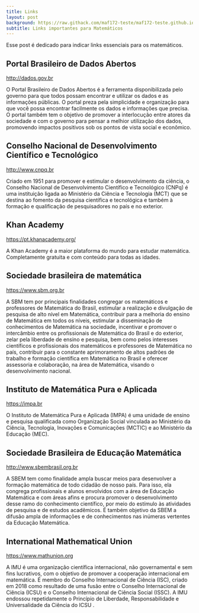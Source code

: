 ```yaml
---
title: Links
layout: post
background: https://raw.githack.com/maf172-teste/maf172-teste.github.io/master/img/links.jpg
subtitle: Links importantes para Matemáticos
---
```


Esse post é dedicado para indicar links essenciais para os matemáticos.

Portal Brasileiro de Dados Abertos
----------------------------------

<p>
<a href="http://dados.gov.br" class="uri">http://dados.gov.br</a>
<p>

O Portal Brasileiro de Dados Abertos é a ferramenta disponibilizada pelo
governo para que todos possam encontrar e utilizar os dados e as
informações públicas. O portal preza pela simplicidade e organização
para que você possa encontrar facilmente os dados e informações que
precisa. O portal também tem o objetivo de promover a interlocução entre
atores da sociedade e com o governo para pensar a melhior utilização dos
dados, promovendo impactos positivos sob os pontos de vista social e
econômico.

Conselho Nacional de Desenvolvimento Científico e Tecnológico
-------------------------------------------------------------

<p>
<a href="http://www.cnpq.br" class="uri">http://www.cnpq.br</a>
<p>

Criado em 1951 para promover e estimular o desenvolvimento da ciência, o
Conselho Nacional de Desenvolvimento Científico e Tecnológico (CNPq) é
uma instituição ligada ao Ministério da Ciência e Tecnologia (MCT) que
se destina ao fomento da pesquisa científica e tecnológica e também à
formação e qualificação de pesquisadores no país e no exterior.

Khan Academy
------------

<p>
<a href="https://pt.khanacademy.org/" class="uri">https://pt.khanacademy.org/</a>
<p>

A Khan Academy é a maior plataforma do mundo para estudar matemática.
Completamente gratuita e com conteúdo para todas as idades.

Sociedade brasileira de matemática
----------------------------------

<p>
<a href="https://www.sbm.org.br" class="uri">https://www.sbm.org.br</a>
<p>

A SBM tem por principais finalidades congregar os matemáticos e
professores de Matemática do Brasil, estimular a realização e divulgação
de pesquisa de alto nível em Matemática, contribuir para a melhoria do
ensino de Matemática em todos os níveis, estimular a disseminação de
conhecimentos de Matemática na sociedade, incentivar e promover o
intercâmbio entre os profissionais de Matemática do Brasil e do
exterior, zelar pela liberdade de ensino e pesquisa, bem como pelos
interesses científicos e profissionais dos matemáticos e professores de
Matemática no país, contribuir para o constante aprimoramento de altos
padrões de trabalho e formação científica em Matemática no Brasil e
oferecer assessoria e colaboração, na área de Matemática, visando o
desenvolvimento nacional.

Instituto de Matemática Pura e Aplicada
---------------------------------------

<p>
<a href="https://impa.br" class="uri">https://impa.br</a>
<p>

O Instituto de Matemática Pura e Aplicada (IMPA) é uma unidade de ensino
e pesquisa qualificada como Organização Social vinculada ao Ministério
da Ciência, Tecnologia, Inovações e Comunicações (MCTIC) e ao Ministério
da Educação (MEC).

Sociedade Brasileira de Educação Matemática
-------------------------------------------

<p>
<a href="http://www.sbembrasil.org.br" class="uri">http://www.sbembrasil.org.br</a>
<p>

A SBEM tem como finalidade ampla buscar meios para desenvolver a
formação matemática de todo cidadão de nosso país. Para isso, ela
congrega profissionais e alunos envolvidos com a área de Educação
Matemática e com áreas afins e procura promover o desenvolvimento desse
ramo do conhecimento científico, por meio do estímulo às atividades de
pesquisa e de estudos acadêmicos. É também objetivo da SBEM a difusão
ampla de informações e de conhecimentos nas inúmeras vertentes da
Educação Matemática.

International Mathematical Union
--------------------------------

<p>
<a href="https://www.mathunion.org" class="uri">https://www.mathunion.org</a>
<p>

A IMU é uma organização científica internacional, não governamental e
sem fins lucrativos, com o objetivo de promover a cooperação
internacional em matemática. É membro do Conselho Internacional de
Ciência (ISC), criado em 2018 como resultado de uma fusão entre o
Conselho Internacional de Ciência (ICSU) e o Conselho Internacional de
Ciência Social (ISSC). A IMU endossou repetidamente o Princípio de
Liberdade, Responsabilidade e Universalidade da Ciência do ICSU .
